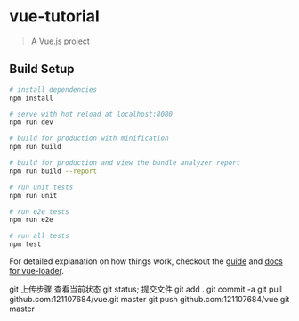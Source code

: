 # vue-tutorial

> A Vue.js project

## Build Setup

``` bash
# install dependencies
npm install

# serve with hot reload at localhost:8080
npm run dev

# build for production with minification
npm run build

# build for production and view the bundle analyzer report
npm run build --report

# run unit tests
npm run unit

# run e2e tests
npm run e2e

# run all tests
npm test
```

For detailed explanation on how things work, checkout the [guide](http://vuejs-templates.github.io/webpack/) and [docs for vue-loader](http://vuejs.github.io/vue-loader).


git 上传步骤
    查看当前状态  git status;
    提交文件     git add .
                git commit -a
                git pull github.com:121107684/vue.git master
                git push github.com:121107684/vue.git master